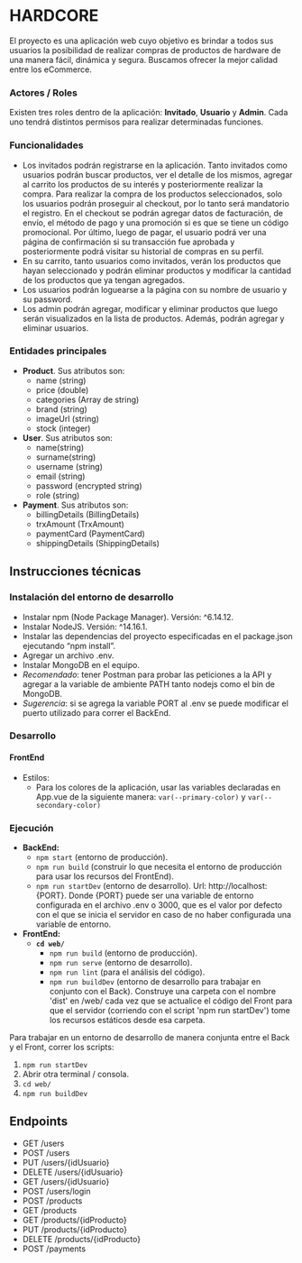 # HARDCORE

El proyecto es una aplicación web cuyo objetivo es brindar a todos sus usuarios la posibilidad de realizar compras de productos de hardware de una manera fácil, dinámica y segura. Buscamos ofrecer la mejor calidad entre los eCommerce.

### Actores / Roles
Existen tres roles dentro de la aplicación: **Invitado**, **Usuario** y **Admin**. Cada uno tendrá distintos permisos para realizar determinadas funciones.

### Funcionalidades
- Los invitados podrán registrarse en la aplicación. Tanto invitados como usuarios podrán buscar productos, ver el detalle de los mismos, agregar al carrito los productos de su interés y posteriormente realizar la compra. Para realizar la compra de los productos seleccionados, solo los usuarios podrán proseguir al checkout, por lo tanto será mandatorio el registro. En el checkout se podrán agregar datos de facturación, de envío, el método de pago y una promoción si es que se tiene un código promocional. Por último, luego de pagar, el usuario podrá ver una página de confirmación si su transacción fue aprobada y posteriormente podrá visitar su historial de compras en su perfil.
- En su carrito, tanto usuarios como invitados, verán los productos que hayan seleccionado y podrán eliminar productos y modificar la cantidad de los productos que ya tengan agregados. 
- Los usuarios podrán loguearse a la página con su nombre de usuario y su password.
- Los admin podrán agregar, modificar y eliminar productos que luego serán visualizados en la lista de productos. Además, podrán agregar y eliminar usuarios.


### Entidades principales
- **Product**. Sus atributos son:
    - name (string)
    - price (double)
    - categories (Array de string)
    - brand (string)
    - imageUrl (string)
    - stock (integer)
- **User**. Sus atributos son:
    - name(string)
    - surname(string)
    - username (string)
    - email (string)
    - password (encrypted string)
    - role (string)
- **Payment**. Sus atributos son:
    - billingDetails (BillingDetails)
    - trxAmount (TrxAmount)
    - paymentCard (PaymentCard)
    - shippingDetails (ShippingDetails)

## Instrucciones técnicas
### Instalación del entorno de desarrollo
- Instalar npm (Node Package Manager). Versión: ^6.14.12.
- Instalar NodeJS. Versión: ^14.16.1.
- Instalar las dependencias del proyecto especificadas en el package.json ejecutando “npm install”.
- Agregar un archivo .env.
- Instalar MongoDB en el equipo.
- _Recomendado_: tener Postman para probar las peticiones a la API y agregar a la variable de ambiente PATH tanto nodejs como el bin de MongoDB.
- _Sugerencia_: si se agrega la variable PORT al .env se puede modificar el puerto utilizado para correr el BackEnd.

### Desarrollo
#### FrontEnd
- Estilos:
    - Para los colores de la aplicación, usar las variables declaradas en App.vue de la siguiente manera: <code>var(--primary-color)</code> y <code>var(--secondary-color)</code>

### Ejecución
- **BackEnd:**
    - <code>npm start</code> (entorno de producción).
    - <code>npm run build</code> (construir lo que necesita el entorno de producción para usar los recursos del FrontEnd).
    - <code>npm run startDev</code> (entorno de desarrollo). Url: http://localhost:{PORT}. Donde {PORT} puede ser una variable de entorno configurada en el archivo .env o 3000, que es el valor por defecto con el que se inicia el servidor en caso de no haber configurada una variable de entorno.
- **FrontEnd:**
    - <code>**cd web/**</code>
        - <code>npm run build</code> (entorno de producción).
        - <code>npm run serve</code> (entorno de desarrollo).
        - <code>npm run lint</code> (para el análisis del código).
        - <code>npm run buildDev</code> (entorno de desarrollo para trabajar en conjunto con el Back). Construye una carpeta con el nombre 'dist' en /web/ cada vez que se actualice el código del Front para que el servidor (corriendo con el script 'npm run startDev') tome los recursos estáticos desde esa carpeta.

Para trabajar en un entorno de desarrollo de manera conjunta entre el Back y el Front, correr los scripts:
1) <code>npm run startDev</code>
2) Abrir otra terminal / consola.
3) <code>cd web/</code>
4) <code>npm run buildDev</code>

## Endpoints
- GET /users
- POST /users
- PUT /users/{idUsuario}
- DELETE /users/{idUsuario}
- GET  /users/{idUsuario} 
- POST /users/login
- POST /products
- GET /products
- GET /products/{idProducto}
- PUT /products/{idProducto}
- DELETE /products/{idProducto}
- POST /payments
